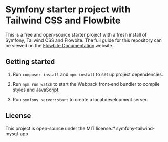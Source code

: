 # Symfony starter project with Tailwind CSS and Flowbite

This is a free and open-source starter project with a fresh install of Symfony, Tailwind CSS and Flowbite. The full guide for this repository can be viewed on the [Flowbite Documentation](https://flowbite.com/docs/getting-started/symfony/) website.

## Getting started

1. Run `composer install` and `npm install` to set up project dependencies.

2. Run `npm run watch` to start the Webpack front-end bundler to compile styles and JavaScript.

3. Run `symfony server:start` to create a local development server.

## License

This project is open-source under the MIT license.#   s y m f o n y - t a i l w i n d - m y s q l - a p p  
 